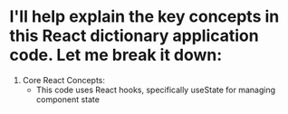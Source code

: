 # I'll help explain the key concepts in this React dictionary application code. Let me break it down:
1. Core React Concepts:
   - This code uses React hooks, specifically useState for managing component state

